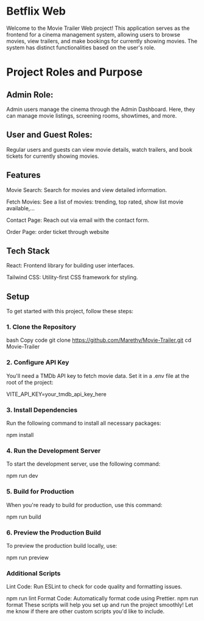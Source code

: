 # Betflix Web
Welcome to the Movie Trailer Web project! This application serves as the frontend for a cinema management system, allowing users to browse movies, view trailers, and make bookings for currently showing movies. The system has distinct functionalities based on the user's role.

# Project Roles and Purpose

## Admin Role:
Admin users manage the cinema through the Admin Dashboard. Here, they can manage movie listings, screening rooms, showtimes, and more.

## User and Guest Roles:
Regular users and guests can view movie details, watch trailers, and book tickets for currently showing movies.

## Features

Movie Search: Search for movies and view detailed information.

Fetch Movies: See a list of movies: trending, top rated, show list movie available,...

Contact Page: Reach out via email with the contact form.

Order Page: order ticket through website

## Tech Stack

 React: Frontend library for building user interfaces.
 
 Tailwind CSS: Utility-first CSS framework for styling.

## Setup
To get started with this project, follow these steps:

### 1. Clone the Repository
bash
Copy code
git clone https://github.com/Marethy/Movie-Trailer.git
cd Movie-Trailer
### 2. Configure API Key
You'll need a TMDb API key to fetch movie data. Set it in a .env file at the root of the project:

VITE_API_KEY=your_tmdb_api_key_here
### 3. Install Dependencies
Run the following command to install all necessary packages:


npm install
### 4. Run the Development Server
To start the development server, use the following command:

npm run dev
### 5. Build for Production
When you're ready to build for production, use this command:

npm run build
### 6. Preview the Production Build
To preview the production build locally, use:

npm run preview
### Additional Scripts
Lint Code: Run ESLint to check for code quality and formatting issues.

npm run lint
Format Code: Automatically format code using Prettier.
npm run format
These scripts will help you set up and run the project smoothly! Let me know if there are other custom scripts you'd like to include.
